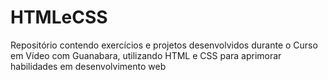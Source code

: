 # HTMLeCSS
 Repositório contendo exercícios e projetos desenvolvidos durante o Curso em Vídeo com Guanabara, utilizando HTML e CSS para aprimorar habilidades em desenvolvimento web
